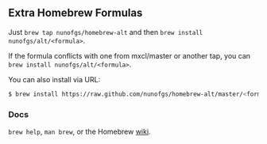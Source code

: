 ## Extra Homebrew Formulas

Just `brew tap nunofgs/homebrew-alt` and then `brew install nunofgs/alt/<formula>`.

If the formula conflicts with one from mxcl/master or another tap, you can `brew install nunofgs/alt/<formula>`.

You can also install via URL:

```sh
$ brew install https://raw.github.com/nunofgs/homebrew-alt/master/<formula>.rb
```````

### Docs

`brew help`, `man brew`, or the Homebrew [wiki][].

[wiki]:http://wiki.github.com/mxcl/homebrew
